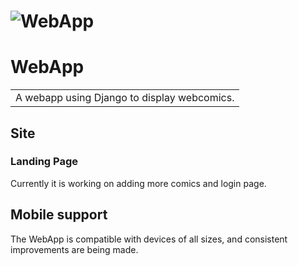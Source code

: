 # ![WebApp](http://i.imgur.com/5j8Ufa2.png)

# WebApp
<table>
<tr>
<td>
  A webapp using Django to display webcomics.
</td>
</tr>
</table>



## Site

### Landing Page
Currently it is working on adding more comics and login page.

## Mobile support
The WebApp is compatible with devices of all sizes, and consistent improvements are being made.
